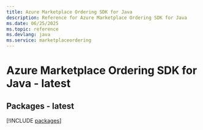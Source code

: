 ```yaml
---
title: Azure Marketplace Ordering SDK for Java
description: Reference for Azure Marketplace Ordering SDK for Java
ms.date: 06/25/2025
ms.topic: reference
ms.devlang: java
ms.service: marketplaceordering
---
```

# Azure Marketplace Ordering SDK for Java - latest
## Packages - latest
[!INCLUDE [packages](marketplace-ordering-index.md)]